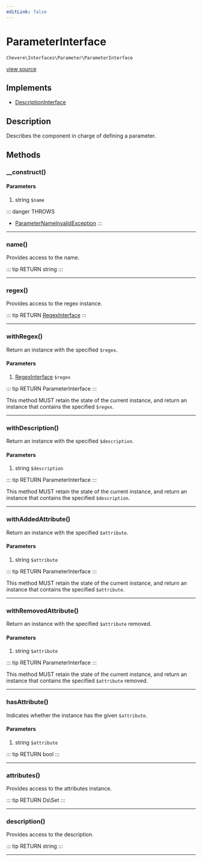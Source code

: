 ```yaml
---
editLink: false
---
```


# ParameterInterface

`Chevere\Interfaces\Parameter\ParameterInterface`

[view source](https://github.com/chevere/chevere/blob/master/interfaces/Parameter/ParameterInterface.php)

## Implements

- [DescriptionInterface](../Description/DescriptionInterface.md)

## Description

Describes the component in charge of defining a parameter.

## Methods

### __construct()

#### Parameters

1. string `$name`

::: danger THROWS
- [ParameterNameInvalidException](../../Exceptions/Parameter/ParameterNameInvalidException.md)
:::

---

### name()

Provides access to the name.

::: tip RETURN
string
:::

---

### regex()

Provides access to the regex instance.

::: tip RETURN
[RegexInterface](../Regex/RegexInterface.md)
:::

---

### withRegex()

Return an instance with the specified `$regex`.

#### Parameters

1. [RegexInterface](../Regex/RegexInterface.md) `$regex`

::: tip RETURN
ParameterInterface
:::

This method MUST retain the state of the current instance, and return
an instance that contains the specified `$regex`.

---

### withDescription()

Return an instance with the specified `$description`.

#### Parameters

1. string `$description`

::: tip RETURN
ParameterInterface
:::

This method MUST retain the state of the current instance, and return
an instance that contains the specified `$description`.

---

### withAddedAttribute()

Return an instance with the specified `$attribute`.

#### Parameters

1. string `$attribute`

::: tip RETURN
ParameterInterface
:::

This method MUST retain the state of the current instance, and return
an instance that contains the specified `$attribute`.

---

### withRemovedAttribute()

Return an instance with the specified `$attribute` removed.

#### Parameters

1. string `$attribute`

::: tip RETURN
ParameterInterface
:::

This method MUST retain the state of the current instance, and return
an instance that contains the specified `$attribute` removed.

---

### hasAttribute()

Indicates whether the instance has the given `$attribute`.

#### Parameters

1. string `$attribute`

::: tip RETURN
bool
:::

---

### attributes()

Provides access to the attributes instance.

::: tip RETURN
Ds\Set
:::

---

### description()

Provides access to the description.

::: tip RETURN
string
:::

---
